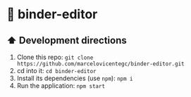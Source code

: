 # 📓 binder-editor

## ⬆️ Development directions

1. Clone this repo: `git clone https://github.com/marcelovicentegc/binder-editor.git`
2. cd into it: `cd binder-editor`
3. Install its dependencies (use `npm`): `npm i`
4. Run the application: `npm start`
